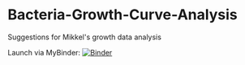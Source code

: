 # Bacteria-Growth-Curve-Analysis
Suggestions for Mikkel's growth data analysis

Launch via MyBinder:
[![Binder](https://mybinder.org/badge_logo.svg)](https://mybinder.org/v2/gh/Andersmb/Bacteria-Growth-Curve-Analysis/main)

